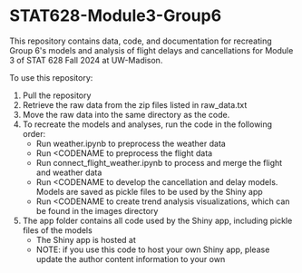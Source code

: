 # STAT628-Module3-Group6
This repository contains data, code, and documentation for recreating Group 6's models and analysis of flight delays and cancellations for Module 3 of STAT 628 Fall 2024 at UW-Madison.

To use this repository:
1. Pull the repository
2. Retrieve the raw data from the zip files listed in raw_data.txt
3. Move the raw data into the same directory as the code.
4. To recreate the models and analyses, run the code in the following order:
    - Run weather.ipynb to preprocess the weather data
    - Run <CODENAME to preprocess the flight data
    - Run connect_flight_weather.ipynb to process and merge the flight and weather data
    - Run <CODENAME to develop the cancellation and delay models. Models are saved as pickle files to be used by the Shiny app
    - Run <CODENAME to create trend analysis visualizations, which can be found in the images directory
5. The app folder contains all code used by the Shiny app, including pickle files of the models
    - The Shiny app is hosted at <URL>
    - NOTE: if you use this code to host your own Shiny app, please update the author content information to your own
    
   
